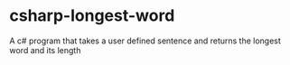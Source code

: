 # csharp-longest-word
A c# program that takes a user defined sentence and returns the longest word and its length
